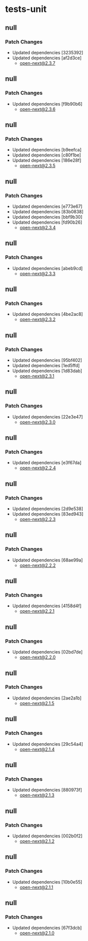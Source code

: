 # tests-unit

## null

### Patch Changes

- Updated dependencies [3235392]
- Updated dependencies [af2d3ce]
  - open-next@2.3.7

## null

### Patch Changes

- Updated dependencies [f9b90b6]
  - open-next@2.3.6

## null

### Patch Changes

- Updated dependencies [b9eefca]
- Updated dependencies [c80f1be]
- Updated dependencies [186e28f]
  - open-next@2.3.5

## null

### Patch Changes

- Updated dependencies [e773e67]
- Updated dependencies [83b0838]
- Updated dependencies [bbf9b30]
- Updated dependencies [fd90b26]
  - open-next@2.3.4

## null

### Patch Changes

- Updated dependencies [abeb9cd]
  - open-next@2.3.3

## null

### Patch Changes

- Updated dependencies [4be2ac8]
  - open-next@2.3.2

## null

### Patch Changes

- Updated dependencies [95bf402]
- Updated dependencies [1ed5ffd]
- Updated dependencies [1d83dab]
  - open-next@2.3.1

## null

### Patch Changes

- Updated dependencies [22e3e47]
  - open-next@2.3.0

## null

### Patch Changes

- Updated dependencies [e3f67da]
  - open-next@2.2.4

## null

### Patch Changes

- Updated dependencies [2d9e538]
- Updated dependencies [83ed943]
  - open-next@2.2.3

## null

### Patch Changes

- Updated dependencies [68ae99a]
  - open-next@2.2.2

## null

### Patch Changes

- Updated dependencies [4158d4f]
  - open-next@2.2.1

## null

### Patch Changes

- Updated dependencies [02bd7de]
  - open-next@2.2.0

## null

### Patch Changes

- Updated dependencies [2ae2a1b]
  - open-next@2.1.5

## null

### Patch Changes

- Updated dependencies [29c54a4]
  - open-next@2.1.4

## null

### Patch Changes

- Updated dependencies [880973f]
  - open-next@2.1.3

## null

### Patch Changes

- Updated dependencies [002b0f2]
  - open-next@2.1.2

## null

### Patch Changes

- Updated dependencies [10b0e55]
  - open-next@2.1.1

## null

### Patch Changes

- Updated dependencies [67f3dcb]
  - open-next@2.1.0
